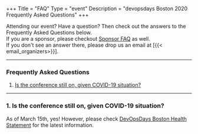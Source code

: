+++
Title = "FAQ"
Type = "event"
Description = "devopsdays Boston 2020 Frequently Asked Questions"
+++

Attending our event? Have a question? Then check out the answers to the Frequently Asked Questions below. <br/>
If you are a sponsor, please checkout <a href="/events/2020-boston/sponsor/#FAQ">Sponsor FAQ</a> as well. <br/>
If you don't see an answer there, please drop us an email at [{{< email_organizers>}}]. <br/>

<hr/>

<style>
   h3 {
    font-weight: bold;
   }
</style>

<h3>Frequently Asked Questions</h3>
<ol>
<li><a href="#CoronaVirus">Is the conference still on, given COVID-19 situation?</a></li>
</ol>

<hr/>

<a name="CoronaVirus"><h3>1. Is the conference still on, given COVID-19 situation?</h3></a>
As of March 15th, yes! However, please check <a href="/events/2020-boston/dodb-health-and-safety-update.pdf">DevOpsDays Boston Health Statement</a> for the latest information.

